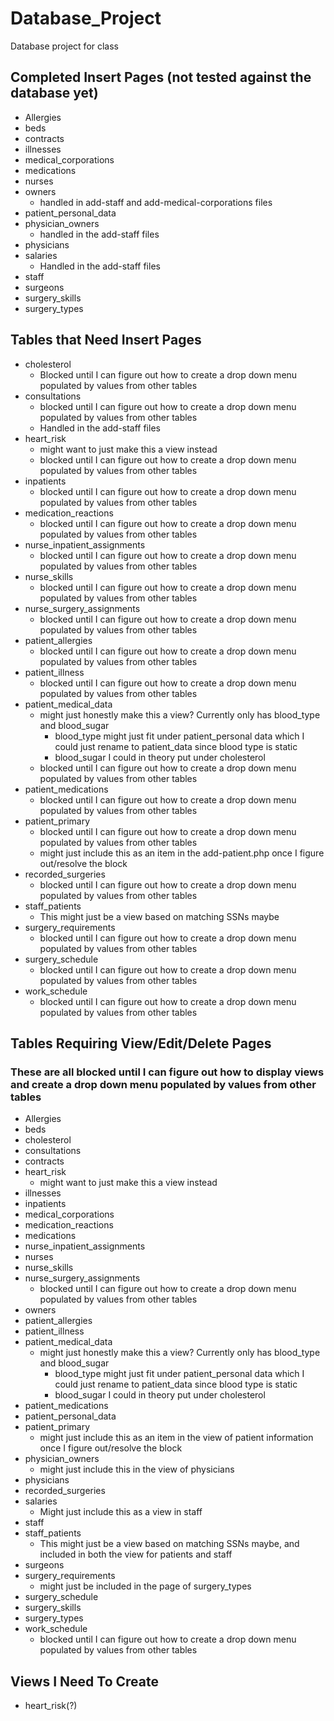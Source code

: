 # Database_Project
Database project for class

## Completed Insert Pages (not tested against the database yet)

* Allergies
* beds
* contracts
* illnesses
* medical_corporations
* medications
* nurses
* owners
  * handled in add-staff and add-medical-corporations files
* patient_personal_data
* physician_owners
  * handled in the add-staff files
* physicians
* salaries
  * Handled in the add-staff files
* staff
* surgeons
* surgery_skills
* surgery_types

## Tables that Need Insert Pages

* cholesterol
  * Blocked until I can figure out how to create a drop down menu populated by values from other tables
* consultations
  * blocked until I can figure out how to create a drop down menu populated by values from other tables
  * Handled in the add-staff files
* heart_risk
  * might want to just make this a view instead
  * blocked until I can figure out how to create a drop down menu populated by values from other tables
* inpatients
  * blocked until I can figure out how to create a drop down menu populated by values from other tables
* medication_reactions
  * blocked until I can figure out how to create a drop down menu populated by values from other tables
* nurse_inpatient_assignments
  * blocked until I can figure out how to create a drop down menu populated by values from other tables
* nurse_skills
  * blocked until I can figure out how to create a drop down menu populated by values from other tables
* nurse_surgery_assignments
  * blocked until I can figure out how to create a drop down menu populated by values from other tables
* patient_allergies
  * blocked until I can figure out how to create a drop down menu populated by values from other tables
* patient_illness
  * blocked until I can figure out how to create a drop down menu populated by values from other tables
* patient_medical_data
  * might just honestly make this a view? Currently only has blood_type and blood_sugar
    * blood_type might just fit under patient_personal data which I could just rename to patient_data since blood type is static
    * blood_sugar I could in theory put under cholesterol
  * blocked until I can figure out how to create a drop down menu populated by values from other tables
* patient_medications
  * blocked until I can figure out how to create a drop down menu populated by values from other tables
* patient_primary
  * blocked until I can figure out how to create a drop down menu populated by values from other tables
  * might just include this as an item in the add-patient.php once I figure out/resolve the block
* recorded_surgeries
  * blocked until I can figure out how to create a drop down menu populated by values from other tables
* staff_patients
  * This might just be a view based on matching SSNs maybe
* surgery_requirements
  * blocked until I can figure out how to create a drop down menu populated by values from other tables
* surgery_schedule
  * blocked until I can figure out how to create a drop down menu populated by values from other tables
* work_schedule
  * blocked until I can figure out how to create a drop down menu populated by values from other tables


## Tables Requiring View/Edit/Delete Pages

### These are all blocked until I can figure out how to display views and create a drop down menu populated by values from other tables

* Allergies
* beds
* cholesterol
* consultations
* contracts
* heart_risk
  * might want to just make this a view instead
* illnesses
* inpatients
* medical_corporations
* medication_reactions
* medications
* nurse_inpatient_assignments
* nurses
* nurse_skills
* nurse_surgery_assignments
  * blocked until I can figure out how to create a drop down menu populated by values from other tables
* owners
* patient_allergies
* patient_illness
* patient_medical_data
  * might just honestly make this a view? Currently only has blood_type and blood_sugar
    * blood_type might just fit under patient_personal data which I could just rename to patient_data since blood type is static
    * blood_sugar I could in theory put under cholesterol
* patient_medications
* patient_personal_data
* patient_primary
  * might just include this as an item in the view of patient information once I figure out/resolve the block
* physician_owners
  * might just include this in the view of physicians
* physicians
* recorded_surgeries
* salaries
  * Might just include this as a view in staff
* staff
* staff_patients
  * This might just be a view based on matching SSNs maybe, and included in both the view for patients and staff
* surgeons
* surgery_requirements
  * might just be included in the page of surgery_types
* surgery_schedule
* surgery_skills
* surgery_types
* work_schedule
  * blocked until I can figure out how to create a drop down menu populated by values from other tables

## Views I Need To Create

* heart_risk(?)
